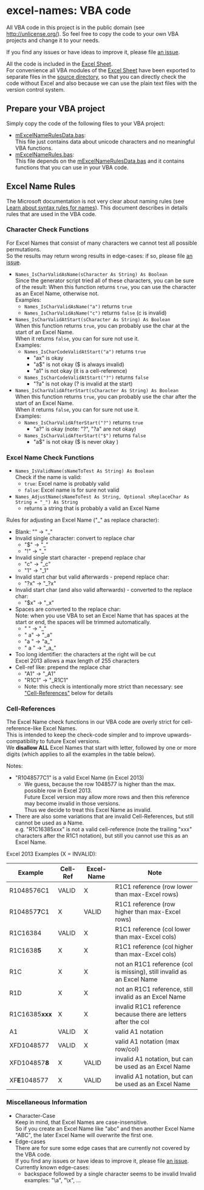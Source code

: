 # excel-names: VBA code

All VBA code in this project is in the public domain (see <http://unlicense.org/>). 
So feel free to copy the code to your own VBA projects and change it to your needs.

If you find any issues or have ideas to improve it, please 
file [an issue](https://github.com/MartinTrummer/excel-names/issues).

All the code is included in the [Excel Sheet](NameRulesUnicode64k.xlsm).  
For convenience all VBA modules of the [Excel Sheet](NameRulesUnicode64k.xlsm)
have been exported to separate files in the [source directory](source/), 
so that you can directly check the code without Excel and also because we 
can use the plain text files with the version control system.

## Prepare your VBA project
Simply copy the code of the following files to your VBA project:
- [mExcelNameRulesData.bas](source/mExcelNameRulesData.bas):  
  This file just contains data about unicode characters and no meaningful VBA functions.
- [mExcelNameRules.bas](source/mExcelNameRules.bas):  
  This file depends on the [mExcelNameRulesData.bas](source/mExcelNameRulesData.bas) 
  and it contains functions that you can use in your VBA code.

## Excel Name Rules
The Microsoft documentation is not very clear about naming rules 
(see [Learn about syntax rules for names](https://goo.gl/k4Ne1E)). 
This document describes in details rules that are used in the VBA code.

### Character Check Functions
For Excel Names that consist of many characters we cannot test all possible permutations.  
So the results may return wrong results in edge-cases: 
if so, please file [an issue](https://github.com/MartinTrummer/excel-names/issues).

- `Names_IsCharValidAsName(sCharacter As String) As Boolean`  
  Since the generator script tried all of these characters, you can be sure of the result:
  When this function returns `true`, you can use the character as an Excel Name, otherwise not.  
  Examples:
  - `Names_IsCharValidAsName("a")` returns `true`
  - `Names_IsCharValidAsName("c")` returns `false` (c is invalid)
- `Names_IsCharValidAtStart(sCharacter As String) As Boolean`  
  When this function returns `true`, you can probably use the char at the start of an Excel Name.  
  When it returns `false`, you can for sure not use it.  
  Examples:
  - `Names_IsCharCodeValidAtStart("a")` returns `true`
    - "ax" is okay
    - "a$" is not okay ($ is always invalid)
    - "a1" is not okay (it is a cell-reference)
  - `Names_IsCharCodeValidAtStart("?")` returns `false`
    - "?a" is not okay (? is invalid at the start)
- `Names_IsCharValidAfterStart(sCharacter As String) As Boolean`     
  When this function returns `true`, you can probably use the char after the start of an Excel Name.  
  When it returns `false`, you can for sure not use it.  
  Examples:
  - `Names_IsCharValidAfterStart("?")` returns `true`
    - "a?" is okay (note: "?", "?a" are not okay)
  - `Names_IsCharValidAfterStart("$")` returns `false`
    - "a$" is not okay ($ is never okay )

### Excel Name Check Functions
- `Names_IsValidName(sNameToTest As String) As Boolean`  
   Check if the name is valid:  
  - `true`: Excel name is probably valid
  - `false`: Excel name is for sure not valid
- `Names_AdjustName(sNameToTest As String, Optional sReplaceChar As String = "_") As String`
  - returns a string that is probably a valid an Excel Name

Rules for adjusting an Excel Name ("_" as replace character):
- Blank: "" -> "_"
- Invalid single character: convert to replace char
  - "$" -> "_"
  - "!" -> "_"
- Invalid single start character - prepend replace char
  - "c" -> "_c"
  - "1" -> "_1"
- Invalid start char but valid afterwards - prepend replace char:
  - "?x" -> "_?x"
- Invalid start char (and also valid afterwards) - converted to the replace char:
  - "$x" -> "_x"
- Spaces are converted to the replace char:  
  Note: when you use VBA to set an Excel Name that has spaces at the start or end, the spaces will be trimmed automatically.
  - " " -> "_"
  - " a" -> "_a"
  - "a " -> "a_"
  - " a " -> "\_a\_"
- Too long identifier: the characters at the right will be cut  
  Excel 2013 allows a max length of 255 characters
- Cell-ref like: prepend the replace char
  - "A1" -> "_A1"
  - "R1C1" -> "_R1C1"
  - Note: this check is intentionally more strict than necessary: see ["Cell-References"](#cell-references) below for details

### Cell-References
The Excel Name check functions in our VBA code are overly strict for cell-reference-like Excel Names.  
This is intended to keep the check-code simpler and to improve upwards-compatibility to future Excel versions.  
We **disallow ALL** Excel Names that start with letter, followed by one or more digits (which applies to all the examples in the table below).

Notes:
- "R1048577C1" is a valid Excel Name (in Excel 2013)  
    - We guess, because the row 1048577 is higher than the max. possible row in Excel 2013.  
    Future Excel version may allow more rows and then this reference may become invalid in those versions.  
    Thus we decide to treat this Excel Name as invalid.
- There are also some variations that are invalid Cell-References, but still cannot be used as a Name.  
  e.g. "R1C16385xxx" is not a valid cell-reference (note the trailing "xxx" characters after the R1C1 notation), 
  but still you cannot use this as an Excel Name.

Excel 2013 Examples (X = INVALID):

| Example | Cell-Ref | Excel-Name | Note |
| --- | --- | --- | --- |
| R1048576C1 | VALID | X | R1C1 reference (row lower than max-Excel rows) |
| R104857**7**C1 | X | VALID | R1C1 reference (row higher than max-Excel rows) |
| R1C16384 | VALID | X | R1C1 reference (col lower than max-Excel cols) |
| R1C1638**5** | X | X | R1C1 reference (col higher than max-Excel cols) |
| R1C | X | X | not an R1C1 reference (col is missing), still invalid as an Excel Name |
| R1D | X | X | not an R1C1 reference, still invalid as an Excel Name |
| R1C16385**xxx** | X | X | invalid R1C1 reference because there are letters after the col |
| A1 | VALID | X  | valid A1 notation  |
| XFD1048577 | VALID | X  | valid A1 notation (max row/col) |
| XFD104857**8** | X | VALID | invalid A1 notation, but can be used as an Excel Name |
| XF**E**1048577 | X | VALID | invalid A1 notation, but can be used as an Excel Name |

### Miscellaneous Information
- Character-Case   
  Keep in mind, that Excel Names are case-insensitive.  
  So if you create an Excel Name like "abc" and then another Excel Name "ABC", the later Excel Name will overwrite the first one.
- Edge-cases  
  There are for sure some edge cases that are currently not covered by the VBA code.  
  If you find any issues or have ideas to improve it, please 
  file [an issue](https://github.com/MartinTrummer/excel-names/issues).  
  Currently known edge-cases:
  - backspace followed by a single character seems to be invalid
    Invalid examples: "\a", "\x", ...

